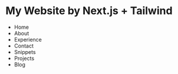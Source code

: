 # My Website by Next.js + Tailwind

- Home
- About
- Experience
- Contact
- Snippets
- Projects
- Blog
